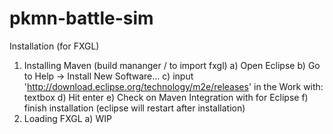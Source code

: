 # pkmn-battle-sim
Installation (for FXGL)

1. Installing Maven (build mananger / to import fxgl)
  a) Open Eclipse
  b) Go to Help -> Install New Software...
  c) input 'http://download.eclipse.org/technology/m2e/releases' in the Work with: textbox
  d) Hit enter
  e) Check on Maven Integration with for Eclipse
  f) finish installation (eclipse will restart after installation)
2. Loading FXGL
  a) WIP
